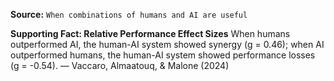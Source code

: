 **Source:** `When combinations of humans and AI are useful`

**Supporting Fact: Relative Performance Effect Sizes**
When humans outperformed AI, the human-AI system showed synergy (g = 0.46); when AI outperformed humans, the human-AI system showed performance losses (g = -0.54). — Vaccaro, Almaatouq, & Malone (2024)
